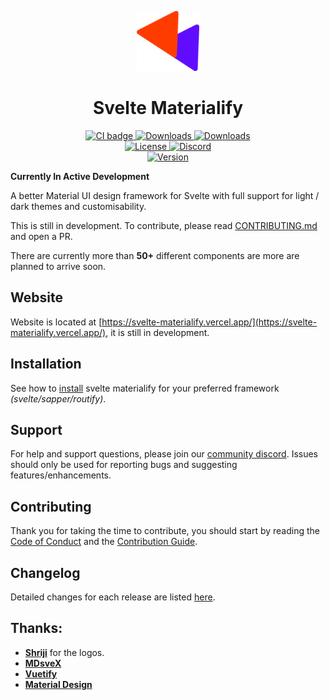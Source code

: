 <p align="center">
  <a href="https://svelte-materialify.vercel.app/" target="_blank">
    <img alt="Svelte Materialify Logo" width="100" src="logo/logo.svg">
  </a>
</p>

<h1 align="center">Svelte Materialify</h1>

<p align="center">
  <a href="https://github.com/thecomputerm/svelte-materialify/actions?query=workflow%3ACI">
    <img src="https://github.com/thecomputerm/svelte-materialify/workflows/CI/badge.svg" alt="CI badge">
  </a>
  <a href="https://www.npmjs.com/package/svelte-materialify">
    <img src="https://img.shields.io/npm/dt/svelte-materialify.svg" alt="Downloads">
  </a>
  <a href="https://www.npmjs.com/package/svelte-materialify">
    <img src="https://img.shields.io/npm/dm/svelte-materialify.svg" alt="Downloads">
  </a>
  <br>
  <a href="https://github.com/thecomputerm/svelte-materialify/blob/master/LICENSE.md">
    <img src="https://img.shields.io/npm/l/svelte-materialify.svg" alt="License">
  </a>
  <a href="https://discord.gg/dKGmnhf">
    <img src="https://img.shields.io/discord/768317529641975829?logo=Discord" alt="Discord">
  </a>
  <br>
  <a href="https://www.npmjs.com/package/svelte-materialify">
    <img src="https://img.shields.io/npm/v/svelte-materialify.svg" alt="Version">
  </a>
</p>

**Currently In Active Development**

A better Material UI design framework for Svelte with full support for light / dark themes and customisability.

This is still in development. To contribute, please read [CONTRIBUTING.md](./CONTRIBUTING.md) and open a PR.

There are currently more than **50+** different components are more are planned to arrive soon.

## Website

Website is located at [https://svelte-materialify.vercel.app/](https://svelte-materialify.vercel.app/), it is still in development.

## Installation

See how to [install](https://svelte-materialify.vercel.app/getting-started/installation/) svelte materialify for your preferred framework _(svelte/sapper/routify)_.

## Support

For help and support questions, please join our [community discord](https://discord.gg/dKGmnhf). Issues should only be used for reporting bugs and suggesting features/enhancements.

## Contributing

Thank you for taking the time to contribute, you should start by reading the [Code of Conduct]() and the [Contribution Guide](https://svelte-materialify.vercel.app/getting-started/contributing/).

## Changelog

Detailed changes for each release are listed [here]().

## Thanks:

- **[Shriji](https://github.com/peopledrivemecrazy)** for the logos.
- **[MDsveX](https://github.com/pngwn/MDsveX)**
- **[Vuetify](https://vuetifyjs.com/)**
- **[Material Design](https://material.io/components/)**
